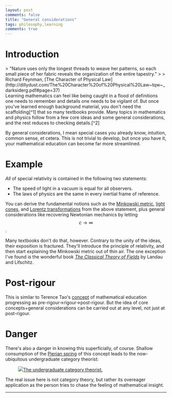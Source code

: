 ```yaml
---
layout: post
comments: false
title: "General considerations"
tags: philosophy,learning
comments: true
---
```

# Introduction

<div class="epigraph" markdown="1">
> "Nature uses only the longest threads to weave her patterns, so each small piece of her fabric reveals the organization of the entire tapestry."
> 
> Richard Feynman, [The Character of Physical Law](http://dillydust.com/The%20Character%20of%20Physical%20Law~tqw~_darksiderg.pdf#page=37)
</div>
Learning mathematics can feel like being caught in a flood of definitions one needs to remember and details one needs to be vigilant of.
But once you've learned enough background material, you don't need the scaffolding[^1] that so many textbooks provide.
Many topics in mathematics and physics follow from a few core ideas and some general considerations, and the rest reduces to checking details.[^2]

[^1]: Or babysitting, to be more derisive.
[^2]: I don't mean to say that checking details is without value, but that the beginner can often miss the forest for the trees when neck-deep in details.

By general considerations, I mean special cases you already know, intuition, common sense, et cetera.
This is not trivial to develop, but once you have it, your mathematical education can become far more streamlined.

# Example
*All* of special relativity is contained in the following two statements:
- The speed of light in a vacuum is equal for all observers.
- The laws of physics are the same in every inertial frame of reference.

You can derive the fundamental notions such as the [Minkowski metric](https://en.wikipedia.org/wiki/Minkowski_space#Minkowski_metric), [light cones](https://en.wikipedia.org/wiki/Light_cone), and [Lorentz transformations](https://en.wikipedia.org/wiki/Lorentz_transformation) from the above statement, 
plus general considerations like recovering Newtonian mechanics by letting $$c\to\infty$$.

Many textbooks don't do that, however. 
Contrary to the unity of the ideas, their exposition is fractured.
They'll introduce the principle of relativity, and then start explaining the Minkowski metric out of thin air.
The one exception I've found is the wonderful book *[The Classical Theory of Fields](https://en.wikipedia.org/wiki/Course_of_Theoretical_Physics#Volume_2)* by Landau and Lifschitz.

# Post-rigour
This is similar to Terence Tao's [concept](https://terrytao.wordpress.com/career-advice/theres-more-to-mathematics-than-rigour-and-proofs/) of mathematical education progressing as pre-rigour→rigour→post-rigour. 
But the idea of core concepts+general considerations can be carried out at any level, not just at post-rigour.

# Danger
There's also a danger in knowing this superficially, of course. Shallow consumption of the [Pierian spring](https://en.wikipedia.org/wiki/Pierian_Spring) of this concept leads to the now-ubiquitous undergraduate category theorist:

<figure>
<a href="https://i.redd.it/kwp14kysyul41.png"><img class="invertible" src="https://i.redd.it/kwp14kysyul41.png">The undergraduate category theorist.</a>
</figure>
The real issue here is not category theory, but rather its overeager application as the person tries to chase the feeling of mathematical insight.

---
